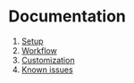 # Documentation

1. [Setup](1.%20Setup/README.md)
2. [Workflow](2.%20Workflow/README.md)
3. [Customization](3.%20Customization/README.md)
4. [Known issues](4.%20Known%20issues/README.md)